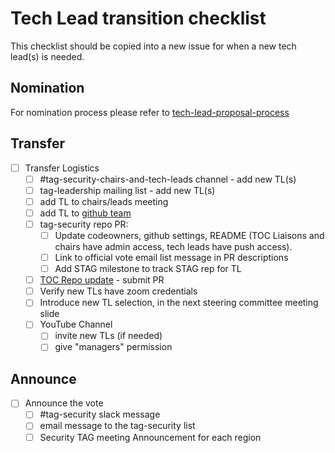 # Tech Lead transition checklist

This checklist should be copied into a new issue for when a new tech lead(s) is needed.

## Nomination

For nomination process please refer to [tech-lead-proposal-process](./tech-lead-proposal-process.md)

## Transfer

* [ ] Transfer Logistics
  * [ ] #tag-security-chairs-and-tech-leads channel - add new TL(s)
  * [ ] tag-leadership mailing list - add new TL(s)
  * [ ] add TL to chairs/leads meeting
  * [ ] add TL to [github team](https://github.com/orgs/cncf/teams/tag-security/)
  * [ ] tag-security repo PR:
    * [ ] Update codeowners, github settings, README (TOC Liaisons and chairs
      have admin access, tech leads have push access).
    * [ ] Link to official vote email list message in PR descriptions
    * [ ] Add STAG milestone to track STAG rep for TL
  * [ ] [TOC Repo update](https://github.com/cncf/toc/blob/main/tags/security.md) - submit PR
  * [ ] Verify new TLs have zoom credentials
  * [ ] Introduce new TL selection, in the next steering committee meeting slide
  * [ ] YouTube Channel
    * [ ] invite new TLs (if needed)
    * [ ] give "managers" permission

## Announce

* [ ] Announce the vote
  * [ ] #tag-security slack message
  * [ ] email message to the tag-security list
  * [ ] Security TAG meeting Announcement for each region
